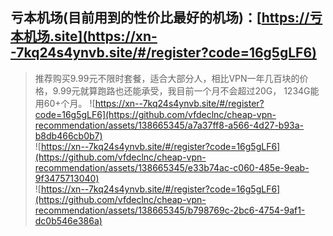 ## 亏本机场(目前用到的性价比最好的机场)：[https://亏本机场.site](https://xn--7kq24s4ynvb.site/#/register?code=16g5gLF6)
> 推荐购买9.99元不限时套餐，适合大部分人，相比VPN一年几百块的价格，9.99元就算跑路也还能承受，我目前一个月不会超过20G， 1234G能用60+个月。
![https://xn--7kq24s4ynvb.site/#/register?code=16g5gLF6](https://github.com/vfdeclnc/cheap-vpn-recommendation/assets/138665345/a7a37ff8-a566-4d27-b93a-b8db466cb0b7)  
![https://xn--7kq24s4ynvb.site/#/register?code=16g5gLF6](https://github.com/vfdeclnc/cheap-vpn-recommendation/assets/138665345/e33b74ac-c060-485e-9eab-9f3475713040)  
![https://xn--7kq24s4ynvb.site/#/register?code=16g5gLF6](https://github.com/vfdeclnc/cheap-vpn-recommendation/assets/138665345/b798769c-2bc6-4754-9af1-dc0b546e386a)  

